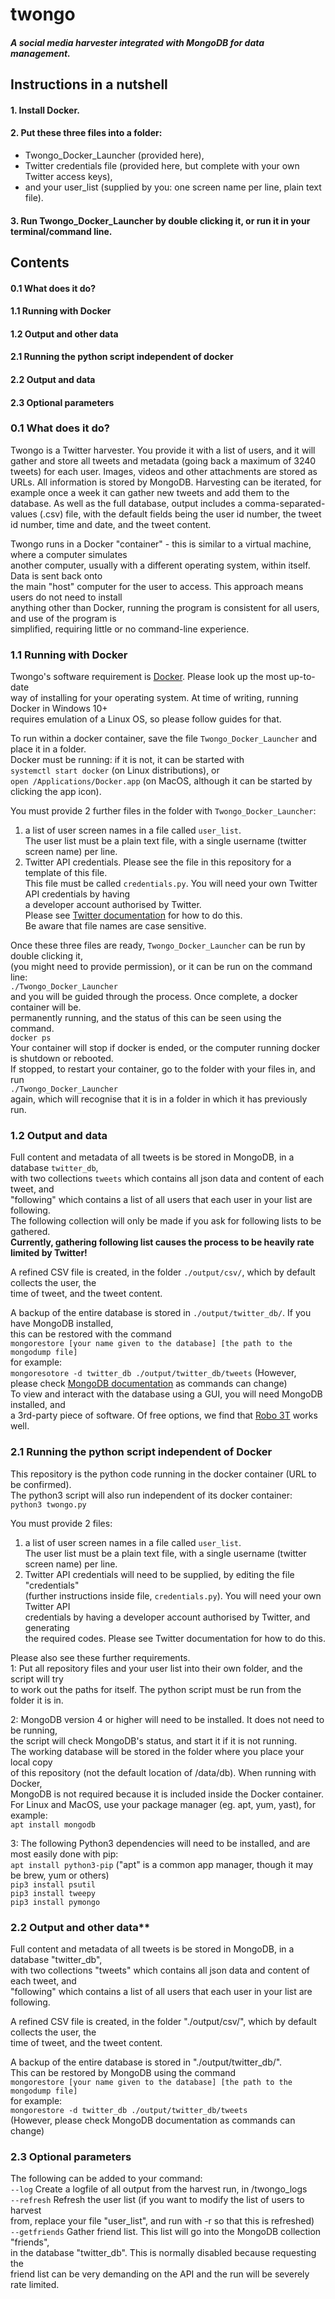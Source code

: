 # twongo

##### A social media harvester integrated with MongoDB for data management.

## Instructions in a nutshell
#### 1. Install Docker.
#### 2. Put these three files into a folder:
  * Twongo_Docker_Launcher (provided here),
  * Twitter credentials file (provided here, but complete with your own Twitter access keys),  
  * and your user_list (supplied by you: one screen name per line, plain text file).
#### 3. Run Twongo_Docker_Launcher by double clicking it, or run it in your terminal/command line.

## Contents
#### 0.1 What does it do?  
#### 1.1 Running with Docker
#### 1.2 Output and other data
#### 2.1 Running the python script independent of docker
#### 2.2 Output and data
#### 2.3 Optional parameters

### 0.1 What does it do?
Twongo is a Twitter harvester. You provide it with a list of users, and it will gather and store all tweets and metadata (going back a maximum of 3240 tweets) for each user. Images, videos and other attachments are stored as URLs. All information is stored by MongoDB. Harvesting can be iterated, for example once a week it can gather new tweets and add them to the database. As well as the full database, output includes a comma-separated-values (.csv) file, with the default fields being the user id number, the tweet id number, time and date, and the tweet content.

Twongo runs in a Docker "container" - this is similar to a virtual machine, where a computer simulates\
another computer, usually with a different operating system, within itself. Data is sent back onto\
the main "host" computer for the user to access. This approach means users do not need to install\
anything other than Docker, running the program is consistent for all users, and use of the program is\
simplified, requiring little or no command-line experience.


### 1.1 Running with Docker

Twongo's software requirement is [Docker](https://docs.docker.com/install/). Please look up the most up-to-date\
way of installing for your operating system. At time of writing, running Docker in Windows 10+\
requires emulation of a Linux OS, so please follow guides for that.

To run within a docker container, save the file `Twongo_Docker_Launcher` and place it in a folder.\
Docker must be running: if it is not, it can be started with\
`systemctl start docker` (on Linux distributions), or\
`open /Applications/Docker.app` (on MacOS, although it can be started by clicking the app icon).

You must provide 2 further files in the folder with `Twongo_Docker_Launcher`:
1. a list of user screen names in a file called `user_list`.\
The user list must be a plain text file, with a single username (twitter screen name) per line.
2. Twitter API credentials. Please see the file in this repository for a template of this file.\
This file must be called `credentials.py`. You will need your own Twitter API credentials by having\
a developer account authorised by Twitter.\
Please see [Twitter documentation](developer.twitter.com/en/apply-for-access.html) for how to do this.\
Be aware that file names are case sensitive.

Once these three files are ready, `Twongo_Docker_Launcher` can be run by double clicking it,\
(you might need to provide permission), or it can be run on the command line:\
`./Twongo_Docker_Launcher`\
and you will be guided through the process. Once complete, a docker container will be.\
permanently running, and the status of this can be seen using the command.\
`docker ps`\
Your container will stop if docker is ended, or the computer running docker is shutdown or rebooted.\
If stopped, to restart your container, go to the folder with your files in, and run\
`./Twongo_Docker_Launcher`\
again, which will recognise that it is in a folder in which it has previously run.

### 1.2 Output and data
Full content and metadata of all tweets is be stored in MongoDB, in a database `twitter_db`,\
with two collections `tweets` which contains all json data and content of each tweet, and\
"following" which contains a list of all users that each user in your list are following.\
The following collection will only be made if you ask for following lists to be gathered.\
**Currently, gathering following list causes the process to be heavily rate limited by Twitter!**  

A refined CSV file is created, in the folder `./output/csv/`, which by default collects the user, the\
time of tweet, and the tweet content.

A backup of the entire database is stored in `./output/twitter_db/`. If you have MongoDB installed,\
this can be restored with the command\
`mongorestore [your name given to the database] [the path to the mongodump file]`\
for example:\
`mongoresotore -d twitter_db ./output/twitter_db/tweets`
(However, please check [MongoDB documentation](https://docs.mongodb.com/manual/) as commands can change)\
To view and interact with the database using a GUI, you will need MongoDB installed, and\
a 3rd-party piece of software. Of free options, we find that [Robo 3T](https://robomongo.org/) works well.

### 2.1 Running the python script independent of Docker
This repository is the python code running in the docker container (URL to be confirmed).\
The python3 script will also run independent of its docker container:\
`python3 twongo.py`

You must provide 2 files:
1. a list of user screen names in a file called `user_list`.\
The user list must be a plain text file, with a single username (twitter screen name) per line.
2. Twitter API credentials will need to be supplied, by editing the file "credentials"\
(further instructions inside file, `credentials.py`). You will need your own Twitter API\
credentials by having a developer account authorised by Twitter, and generating\
the required codes. Please see Twitter documentation for how to do this.

Please also see these further requirements.\
1: Put all repository files and your user list into their own folder, and the script will try\
to work out the paths for itself. The python script must be run from the folder it is in.

2: MongoDB version 4 or higher will need to be installed. It does not need to be running,\
the script will check MongoDB's status, and start it if it is not running.\
The working database will be stored in the folder where you place your local copy\
of this repository (not the default location of /data/db). When running with Docker,\
MongoDB is not required because it is included inside the Docker container.\
For Linux and MacOS, use your package manager (eg. apt, yum, yast), for example:\
`apt install mongodb`

3: The following Python3 dependencies will need to be installed, and are most easily done with pip:\
`apt install python3-pip` ("apt" is a common app manager, though it may be brew, yum or others)\
`pip3 install psutil`\
`pip3 install tweepy`\
`pip3 install pymongo`

### 2.2 Output and other data**  
Full content and metadata of all tweets is be stored in MongoDB, in a database "twitter_db",\
with two collections "tweets" which contains all json data and content of each tweet, and\
"following" which contains a list of all users that each user in your list are following.

A refined CSV file is created, in the folder "./output/csv/", which by default collects the user, the\
time of tweet, and the tweet content.

A backup of the entire database is stored in "./output/twitter_db/".\
This can be restored by MongoDB using the command\
`mongorestore [your name given to the database] [the path to the mongodump file]`\
for example:\
`mongorestore -d twitter_db ./output/twitter_db/tweets`\
(However, please check MongoDB documentation as commands can change)

### 2.3 Optional parameters  
The following can be added to your command:\
`--log`           Create a logfile of all output from the harvest run, in /twongo_logs\
`--refresh`       Refresh the user list (if you want to modify the list of users to harvest\
                    from, replace your file "user_list", and run with -r so that this is refreshed)\
`--getfriends`    Gather friend list. This list will go into the MongoDB collection "friends",\
                    in the database "twitter_db". This is normally disabled because requesting the\
                    friend list can be very demanding on the API and the run will be severely rate limited.
